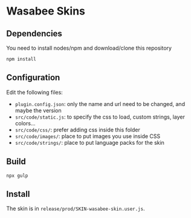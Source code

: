 # Wasabee Skins

## Dependencies
You need to install nodes/npm and download/clone this repository

    npm install

## Configuration

Edit the following files:

 - `plugin.config.json`: only the name and url need to be changed, and maybe the version
 - `src/code/static.js`: to specify the css to load, custom strings, layer colors...
 - `src/code/css/`: prefer adding css inside this folder
 - `src/code/images/`: place to put images you use inside CSS
 - `src/code/strings/`: place to put language packs for the skin

## Build
    npx gulp

## Install

The skin is in `release/prod/SKIN-wasabee-skin.user.js`.

